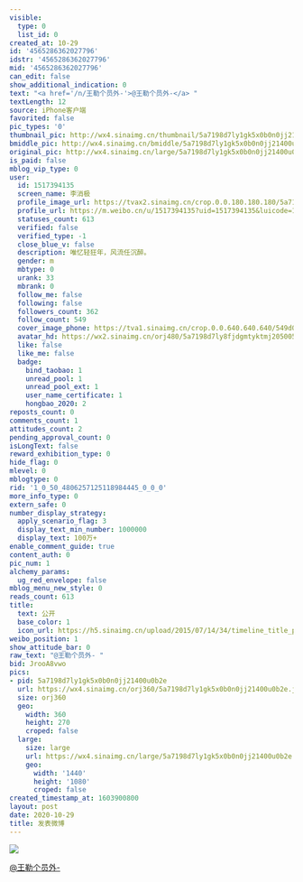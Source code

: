 ```yaml
---
visible:
  type: 0
  list_id: 0
created_at: 10-29
id: '4565286362027796'
idstr: '4565286362027796'
mid: '4565286362027796'
can_edit: false
show_additional_indication: 0
text: "<a href='/n/王勒个员外-'>@王勒个员外-</a> "
textLength: 12
source: iPhone客户端
favorited: false
pic_types: '0'
thumbnail_pic: http://wx4.sinaimg.cn/thumbnail/5a7198d7ly1gk5x0b0n0jj21400u0b2e.jpg
bmiddle_pic: http://wx4.sinaimg.cn/bmiddle/5a7198d7ly1gk5x0b0n0jj21400u0b2e.jpg
original_pic: http://wx4.sinaimg.cn/large/5a7198d7ly1gk5x0b0n0jj21400u0b2e.jpg
is_paid: false
mblog_vip_type: 0
user:
  id: 1517394135
  screen_name: 李消极
  profile_image_url: https://tvax2.sinaimg.cn/crop.0.0.180.180.180/5a7198d7ly8fjdgmtyktmj20500500so.jpg?KID=imgbed,tva&Expires=1606399176&ssig=gW%2B4%2BlNZw%2B
  profile_url: https://m.weibo.cn/u/1517394135?uid=1517394135&luicode=10000011&lfid=2304131517394135_-_WEIBO_SECOND_PROFILE_WEIBO
  statuses_count: 613
  verified: false
  verified_type: -1
  close_blue_v: false
  description: 唯忆轻狂年，风流任沉醉。
  gender: m
  mbtype: 0
  urank: 33
  mbrank: 0
  follow_me: false
  following: false
  followers_count: 362
  follow_count: 549
  cover_image_phone: https://tva1.sinaimg.cn/crop.0.0.640.640.640/549d0121tw1egm1kjly3jj20hs0hsq4f.jpg
  avatar_hd: https://wx2.sinaimg.cn/orj480/5a7198d7ly8fjdgmtyktmj20500500so.jpg
  like: false
  like_me: false
  badge:
    bind_taobao: 1
    unread_pool: 1
    unread_pool_ext: 1
    user_name_certificate: 1
    hongbao_2020: 2
reposts_count: 0
comments_count: 1
attitudes_count: 2
pending_approval_count: 0
isLongText: false
reward_exhibition_type: 0
hide_flag: 0
mlevel: 0
mblogtype: 0
rid: '1_0_50_4806257125118984445_0_0_0'
more_info_type: 0
extern_safe: 0
number_display_strategy:
  apply_scenario_flag: 3
  display_text_min_number: 1000000
  display_text: 100万+
enable_comment_guide: true
content_auth: 0
pic_num: 1
alchemy_params:
  ug_red_envelope: false
mblog_menu_new_style: 0
reads_count: 613
title:
  text: 公开
  base_color: 1
  icon_url: https://h5.sinaimg.cn/upload/2015/07/14/34/timeline_title_public_default.png
weibo_position: 1
show_attitude_bar: 0
raw_text: "@王勒个员外- ​​​"
bid: JrooA8vwo
pics:
- pid: 5a7198d7ly1gk5x0b0n0jj21400u0b2e
  url: https://wx4.sinaimg.cn/orj360/5a7198d7ly1gk5x0b0n0jj21400u0b2e.jpg
  size: orj360
  geo:
    width: 360
    height: 270
    croped: false
  large:
    size: large
    url: https://wx4.sinaimg.cn/large/5a7198d7ly1gk5x0b0n0jj21400u0b2e.jpg
    geo:
      width: '1440'
      height: '1080'
      croped: false
created_timestamp_at: 1603900800
layout: post
date: 2020-10-29
title: 发表微博
---
```


![](http://wx4.sinaimg.cn/large/5a7198d7ly1gk5x0b0n0jj21400u0b2e.jpg)

<a href='/n/王勒个员外-'>@王勒个员外-</a> 

